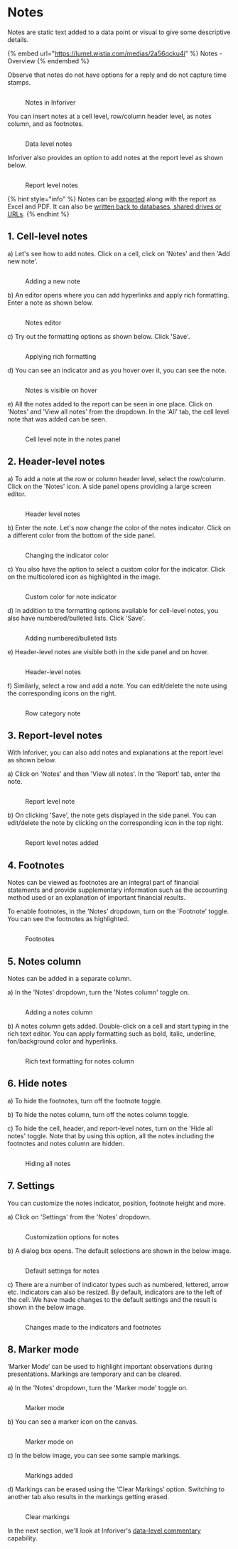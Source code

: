 # Notes

Notes are static text added to a data point or visual to give some descriptive details.&#x20;

{% embed url="https://lumel.wistia.com/medias/2a56qcku4i" %}
Notes - Overview
{% endembed %}

Observe that notes do not have options for a reply and do not capture time stamps.&#x20;

<figure><img src="../../.gitbook/assets/8.1.1 Notes.png" alt=""><figcaption><p>Notes in Inforiver</p></figcaption></figure>

You can insert notes at a cell level, row/column header level, as notes column, and as footnotes.

<figure><img src="../../.gitbook/assets/8.1.2 Notes.png" alt=""><figcaption><p>Data level notes</p></figcaption></figure>

Inforiver also provides an option to add notes at the report level as shown below.

<figure><img src="../../.gitbook/assets/8.1.2(2) Notes.png" alt=""><figcaption><p>Report level notes</p></figcaption></figure>

{% hint style="info" %}
Notes can be [exported](../10.-exporting-reports/export.md) along with the report as Excel and PDF. It can also be [written back to databases, shared drives or URLs](broken-reference).
{% endhint %}

## 1. Cell-level notes

a) Let's see how to add notes. Click on a cell, click on 'Notes' and then 'Add new note'.

<figure><img src="../../.gitbook/assets/8.1.3 Notes.png" alt=""><figcaption><p>Adding a new note</p></figcaption></figure>

b) An editor opens where you can add hyperlinks and apply rich formatting. Enter a note as shown below.

<figure><img src="../../.gitbook/assets/8.1.4 Notes.png" alt=""><figcaption><p>Notes editor</p></figcaption></figure>

c) Try out the formatting options as shown below. Click 'Save'.

<figure><img src="../../.gitbook/assets/8.1.5 Notes.png" alt=""><figcaption><p>Applying rich formatting</p></figcaption></figure>

d) You can see an indicator and as you hover over it, you can see the note.

<figure><img src="../../.gitbook/assets/8.1.6 Notes.png" alt=""><figcaption><p>Notes is visible on hover</p></figcaption></figure>

e) All the notes added to the report can be seen in one place. Click on 'Notes' and 'View all notes' from the dropdown. In the 'All' tab, the cell level note that was added can be seen.

<figure><img src="../../.gitbook/assets/8.1.6(2) Notes.png" alt=""><figcaption><p>Cell level note in the notes panel</p></figcaption></figure>

## 2. Header-level notes

a) To add a note at the row or column header level, select the row/column. Click on the 'Notes' icon. A side panel opens providing a large screen editor.

<figure><img src="../../.gitbook/assets/8.1.7 Header notes.png" alt=""><figcaption><p>Header level notes</p></figcaption></figure>

b) Enter the note. Let's now change the color of the notes indicator. Click on a different color from the bottom of the side panel.

<figure><img src="../../.gitbook/assets/8.1.8 Header notes.png" alt=""><figcaption><p>Changing the indicator color</p></figcaption></figure>

c) You also have the option to select a custom color for the indicator. Click on the multicolored icon as highlighted in the image.

<figure><img src="../../.gitbook/assets/8.1.9 Header notes.png" alt=""><figcaption><p>Custom color for note indicator</p></figcaption></figure>

d) In addition to the formatting options available for cell-level notes, you also have numbered/bulleted lists. Click 'Save'.

<figure><img src="../../.gitbook/assets/8.1.10 Header notes.png" alt=""><figcaption><p>Adding numbered/bulleted lists</p></figcaption></figure>

e) Header-level notes are visible both in the side panel and on hover.

<figure><img src="../../.gitbook/assets/8.1.11 Header notes.png" alt=""><figcaption><p>Header-level notes</p></figcaption></figure>

f) Similarly, select a row and add a note. You can edit/delete the note using the corresponding icons on the right.

<figure><img src="../../.gitbook/assets/8.1.11(2) Header notes.png" alt=""><figcaption><p>Row category note</p></figcaption></figure>

## 3. Report-level notes

With Inforiver, you can also add notes and explanations at the report level as shown below.

a) Click on 'Notes' and then 'View all notes'. In the 'Report' tab, enter the note.

<figure><img src="../../.gitbook/assets/8.1.12 Report notes.png" alt=""><figcaption><p>Report level note</p></figcaption></figure>

b) On clicking 'Save', the note gets displayed in the side panel. You can edit/delete the note by clicking on the corresponding icon in the top right.

<figure><img src="../../.gitbook/assets/8.1.13 Report notes.png" alt=""><figcaption><p>Report level notes added</p></figcaption></figure>

## 4. Footnotes

Notes can be viewed as footnotes are an integral part of financial statements and provide supplementary information such as the accounting method used or an explanation of important financial results.&#x20;

To enable footnotes, in the 'Notes' dropdown, turn on the 'Footnote' toggle. You can see the footnotes as highlighted.

<figure><img src="../../.gitbook/assets/8.1.14 Footnotes.png" alt=""><figcaption><p>Footnotes</p></figcaption></figure>

## 5. Notes column

Notes can be added in a separate column.&#x20;

a) In the 'Notes' dropdown, turn the 'Notes column' toggle on.

<figure><img src="../../.gitbook/assets/8.1.16 Notes column.png" alt=""><figcaption><p>Adding a notes column</p></figcaption></figure>

b) A notes column gets added. Double-click on a cell and start typing in the rich text editor. You can apply formatting such as bold, italic, underline, fon/background color and hyperlinks.

<figure><img src="../../.gitbook/assets/8.1.17 Notes column.png" alt=""><figcaption><p>Rich text formatting for notes column</p></figcaption></figure>

## 6. Hide notes

a) To hide the footnotes, turn off the footnote toggle.

b) To hide the notes column, turn off the notes column toggle.

c) To hide the cell, header, and report-level notes, turn on the 'Hide all notes' toggle. Note that by using this option, all the notes including the footnotes and notes column are hidden.&#x20;

<figure><img src="../../.gitbook/assets/8.1.15 Hide notes.png" alt=""><figcaption><p>Hiding all notes</p></figcaption></figure>

## 7. Settings

You can customize the notes indicator, position, footnote height and more.&#x20;

a) Click on 'Settings' from the 'Notes' dropdown.

<figure><img src="../../.gitbook/assets/8.1.18 Settings.png" alt=""><figcaption><p>Customization options for notes</p></figcaption></figure>

b) A dialog box opens. The default selections are shown in the below image.

<figure><img src="../../.gitbook/assets/8.1.19 Settings.png" alt=""><figcaption><p>Default settings for notes</p></figcaption></figure>

c) There are a number of indicator types such as numbered, lettered, arrow etc. Indicators can also be resized. By default, indicators are to the left of the cell. We have made changes to the default settings and the result is shown in the below image.

<figure><img src="../../.gitbook/assets/8.1.22 Settings.png" alt=""><figcaption><p>Changes made to the indicators and footnotes</p></figcaption></figure>

## 8. Marker mode

‘Marker Mode’ can be used to highlight important observations during presentations. Markings are temporary and can be cleared.&#x20;

a) In the 'Notes' dropdown, turn the 'Marker mode' toggle on.

<figure><img src="../../.gitbook/assets/8.1.23 Marker mode.png" alt=""><figcaption><p>Marker mode</p></figcaption></figure>

b) You can see a marker icon on the canvas.

<figure><img src="../../.gitbook/assets/8.1.24 Marker mode.png" alt=""><figcaption><p>Marker mode on</p></figcaption></figure>

c) In the below image, you can see some sample markings.

<figure><img src="../../.gitbook/assets/8.1.25 Marker mode.png" alt=""><figcaption><p>Markings added</p></figcaption></figure>

d) Markings can be erased using the ‘Clear Markings’ option. Switching to another tab also results in the markings getting erased.

<figure><img src="../../.gitbook/assets/8.1.26 Marker mode.png" alt=""><figcaption><p>Clear markings</p></figcaption></figure>

In the next section, we'll look at Inforiver's [data-level commentary](comments.md) capability.
